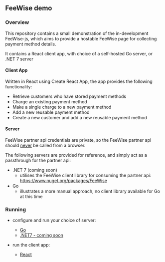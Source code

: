 ## FeeWise demo

### Overview
This repository contains a small demonstration of the in-development FeeWise-js, which aims to provide a hostable FeeWise page for collecting payment method details.

It contains a React client app, with choice of a self-hosted Go server, or .NET 7 server

#### Client App
Written in React using Create React App, the app provides the following functionality:
- Retrieve customers who have stored payment methods
- Charge an existing payment method
- Make a single charge to a new payment method
- Add a new reusable payment method
- Create a new customer and add a new reusable payment method


#### Server
FeeWise partner api credentials are private, so the FeeWise partner api should <u>never</u> be called from a browser.

The following servers are provided for reference, and simply act as a passthrough for the partner api:
- .NET 7 (coming soon)
    - utilises the FeeWise client library for consuming the partner api: https://www.nuget.org/packages/FeeWise 
- Go
    - illustrates a more manual approach, no client library available for Go at this time

### Running
- configure and run your choice of server:
    - [Go](/server/go/README.md)
    - [.NET7 - coming soon]()

- run the client app:
    - [React](/client/README.md)



